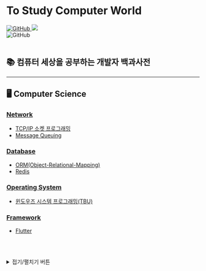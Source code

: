 # To Study Computer World
<a href="https://github.com/kks653/To-Study-Computer-World/blob/main/LICENSE.md"><img alt="GitHub" src="https://img.shields.io/github/license/kks653/To-Study-Computer-World?style=flat-square">
 <a href="https://hits.seeyoufarm.com"><img src="https://hits.seeyoufarm.com/api/count/incr/badge.svg?url=https%3A%2F%2Fgithub.com%2Fkks653%2FTo-Study-Computer-World&count_bg=%2379C83D&title_bg=%23555555&icon=&icon_color=%23E7E7E7&title=hits&edge_flat=true"/></a>
<br>
![GitHub](https://img.shields.io/github/watchers/kks653/To-Study-Computer-World?style=social)
<br><br>
## :books: 컴퓨터 세상을 공부하는 개발자 백과사전

---

## :desktop_computer: Computer Science
### <b>[Network](ComputerScience/Network/README.md)</b>
- [TCP/IP 소켓 프로그래밍](ComputerScience/Network/TCPIP/README.md)
- [Message Queuing](ComputerScience/Network/MQ/README.md)

### <b>[Database](ComputerScience/Database/README.md)</b>
- [ORM(Object-Relational-Mapping)](ComputerScience/Database/ORM(Object-Relational-Mapping)/README.md)
- [Redis](ComputerScience/Database/Redis/README.md)

### <b>[Operating System](ComputerScience/OperatingSystem/README.md)</b>
- [윈도우즈 시스템 프로그래밍(TBU)](ComputerScience/OperatingSystem/WindowsSystemProgramming/README.md)

### <b>[Framework](ComputerScience/Framework/README.md)</b>
- [Flutter](ComputerScience/Framework/Flutter/README.md)

<br><br>
<details>
<summary>접기/펼치기 버튼</summary>
Hello World
</details>